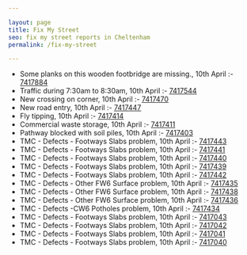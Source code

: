```yaml
---

layout: page
title: Fix My Street
seo: fix my street reports in Cheltenham
permalink: /fix-my-street

---
```


<!-- fix_marker starts -->

- Some planks on this wooden footbridge are missing., 10th April :- [7417884](https://www.fixmystreet.com/report/7417884)
- Traffic during 7:30am to 8:30am, 10th April :- [7417544](https://www.fixmystreet.com/report/7417544)
- New crossing on corner, 10th April :- [7417470](https://www.fixmystreet.com/report/7417470)
- New road entry, 10th April :- [7417447](https://www.fixmystreet.com/report/7417447)
- Fly tipping, 10th April :- [7417414](https://www.fixmystreet.com/report/7417414)
- Commercial waste storage, 10th April :- [7417411](https://www.fixmystreet.com/report/7417411)
- Pathway blocked with soil piles, 10th April :- [7417403](https://www.fixmystreet.com/report/7417403)
- TMC - Defects - Footways Slabs problem, 10th April :- [7417443](https://www.fixmystreet.com/report/7417443)
- TMC - Defects - Footways Slabs problem, 10th April :- [7417441](https://www.fixmystreet.com/report/7417441)
- TMC - Defects - Footways Slabs problem, 10th April :- [7417440](https://www.fixmystreet.com/report/7417440)
- TMC - Defects - Footways Slabs problem, 10th April :- [7417439](https://www.fixmystreet.com/report/7417439)
- TMC - Defects - Footways Slabs problem, 10th April :- [7417442](https://www.fixmystreet.com/report/7417442)
- TMC - Defects - Other FW6  Surface problem, 10th April :- [7417435](https://www.fixmystreet.com/report/7417435)
- TMC - Defects - Other FW6  Surface problem, 10th April :- [7417438](https://www.fixmystreet.com/report/7417438)
- TMC - Defects - Other FW6  Surface problem, 10th April :- [7417436](https://www.fixmystreet.com/report/7417436)
- TMC - Defects -CW6 Potholes  problem, 10th April :- [7417434](https://www.fixmystreet.com/report/7417434)
- TMC - Defects - Footways Slabs problem, 10th April :- [7417043](https://www.fixmystreet.com/report/7417043)
- TMC - Defects - Footways Slabs problem, 10th April :- [7417042](https://www.fixmystreet.com/report/7417042)
- TMC - Defects - Footways Slabs problem, 10th April :- [7417041](https://www.fixmystreet.com/report/7417041)
- TMC - Defects - Footways Slabs problem, 10th April :- [7417040](https://www.fixmystreet.com/report/7417040)

<!-- fix_marker ends -->